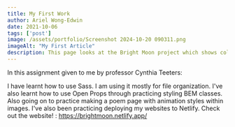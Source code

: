 ```yaml
---
title: My First Work
author: Ariel Wong-Edwin
date: 2021-10-06
tags: ['post']
image: /assets/portfolio/Screenshot 2024-10-20 090311.png
imageAlt: "My First Article"
description: This page looks at the Bright Moon project which shows color matching but also an annimation with the chosen image.
---
```


In this assignment given to me by professor Cynthia Teeters:

I have learnt how to use Sass.
 I am using it mostly for file organization.
I've also learnt how to use Open Props through practicing styling BEM classes.
Also going on to practice making a poem page with animation styles within images.
I've also been practicing deploying my websites to Netlify.
Check out the website! : https://brightmoon.netlify.app/